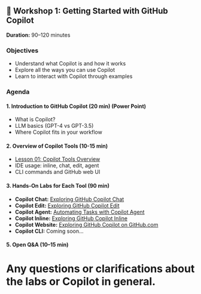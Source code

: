 ## 🚀 Workshop 1: Getting Started with GitHub Copilot

**Duration:** 90–120 minutes

### Objectives

- Understand what Copilot is and how it works
- Explore all the ways you can use Copilot
- Learn to interact with Copilot through examples

### Agenda

#### 1. Introduction to GitHub Copilot (20 min) (Power Point)

- What is Copilot?
- LLM basics (GPT-4 vs GPT-3.5)
- Where Copilot fits in your workflow

#### 2. Overview of Copilot Tools (10-15 min)

- [Lesson 01: Copilot Tools Overview](../01-github-copilot-tools.md)
- IDE usage: inline, chat, edit, agent
- CLI commands and GitHub web UI

#### 3. Hands-On Labs for Each Tool (90 min)

- **Copilot Chat:** [Exploring GitHub Copilot Chat](../Labs/01a-exploring-copilot-ask.md)
- **Copilot Edit:** [Exploring GitHub Copilot Edit](../Labs/01b-exploring-copilot-edit.md)
- **Copilot Agent:** [Automating Tasks with Copilot Agent](../Labs/01c-exploring-copilot-agent.md)
- **Copilot Inline:** [Exploring GitHub Copilot Inline](../Labs/01d-exploring-copilot-inline.md)
- **Copilot Website:** [Exploring GitHub Copilot on GitHub.com](../Labs/01e-exploring-copilot-website.md)
- **Copilot CLI:** Coming soon...

#### 5. Open Q&A (10–15 min)

# Any questions or clarifications about the labs or Copilot in general.
